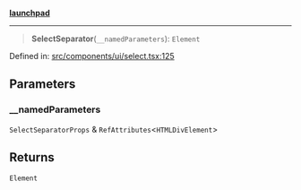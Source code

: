 [**launchpad**](index.md)

***

> **SelectSeparator**(`__namedParameters`): `Element`

Defined in: [src/components/ui/select.tsx:125](https://github.com/victorbratov/launchpad/blob/d14315d3bd6634bc1c0e4507f8ad0551e9221cbc/src/components/ui/select.tsx#L125)

## Parameters

### \_\_namedParameters

`SelectSeparatorProps` & `RefAttributes`\<`HTMLDivElement`\>

## Returns

`Element`
